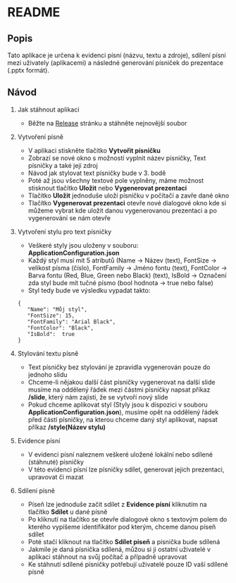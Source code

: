 # README

## Popis
Tato aplikace je určena k evidenci písní (názvu, textu a zdroje), 
sdílení písní mezi uživately (aplikacemi) a následné generování písniček do prezentace (.pptx formát).

## Návod
1. Jak stáhnout aplikaci

   - Běžte na [Release](https://github.com/ph4nt0mgh0sT17/song-presentation-generator/releases) stránku a stáhněte nejnovější soubor

2. Vytvoření písně

   - V aplikaci stiskněte tlačítko **Vytvořit písničku**
   - Zobrazí se nové okno s možností vyplnit název písničky, Text písničky a také její zdroj
   - Návod jak stylovat text písničky bude v 3. bodě
   - Poté až jsou všechny textové pole vyplněny, máme možnost stisknout tlačítko **Uložit** nebo **Vygenerovat prezentaci**
   - Tlačítko **Uložit** jednoduše uloží písničku v počítačí a zavře dané okno
   - Tlačítko **Vygenerovat prezentaci** otevře nové dialogové okno kde si můžeme vybrat kde uložit danou vygenerovanou prezentaci a po vygenerování se nám otevře
   
3. Vytvoření stylu pro text písničky
   - Veškeré styly jsou uloženy v souboru: **ApplicationConfiguration.json**
   - Každý styl musí mít 5 atributů (Name -> Název (text), FontSize -> velikost písma (číslo), FontFamily -> Jméno fontu (text), FontColor -> Barva fontu (Red, Blue, Green nebo Black) (text), IsBold -> Označení zda styl bude mít tučné písmo (bool hodnota -> true nebo false)
   - Styl tedy bude ve výsledku vypadat takto:
   ```
   {
      "Name": "Můj styl",
      "FontSize": 15,
      "FontFamily": "Arial Black",
      "FontColor": "Black",
      "IsBold":  true
   }
   ```

4. Stylování textu písně

   - Text písničky bez stylování je zpravidla vygenerován pouze do jednoho slidu
   - Chceme-li nějakou další část písničky vygenerovat na další slide musíme na oddělený řádek mezi částmi písničky 
napsat příkaz **/slide**, který nám zajistí, že se vytvoří nový slide
   - Pokud chceme aplikovat styl (Styly jsou k dispozici v souboru **ApplicationConfiguration.json**), musíme opět na oddělený řádek před částí písničky, na kterou chceme daný styl aplikovat, napsat příkaz **/style(Název stylu)**

5. Evidence písní
   - V evidenci písní naleznem veškeré uložené lokální nebo sdílené (stáhnuté) písničky
   - V této evidenci písní lze písničky sdílet, generovat jejich prezentaci, upravovat či mazat

6. Sdílení písně
   - Píseň lze jednoduše začít sdílet z **Evidence písní** kliknutím na tlačítko **Sdílet** u dané písně
   - Po kliknutí na tlačítko se otevře dialogové okno s textovým polem do kterého vypíšeme identifikátor pod kterým, chceme danou píseň sdílet
   - Poté stačí kliknout na tlačítko **Sdílet píseň** a písnička bude sdílená
   - Jakmile je daná písnička sdílená, můžou si ji ostatní uživatelé v aplikaci stáhnout na svůj počítač a případně upravovat
   - Ke stáhnutí sdílené písničky potřebují uživatelé pouze ID vaší sdílené písně
